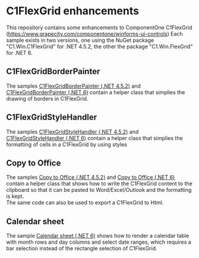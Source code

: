 # C1FlexGrid enhancements

This repository contains some enhancements to ComponentOne C1FlexGrid (https://www.grapecity.com/componentone/winforms-ui-controls)
Each sample exists in two versions, one using the NuGet package "C1.Win.C1FlexGrid" for .NET 4.5.2, the other the package "C1.Win.FlexGrid" for .NET 6.

## C1FlexGridBorderPainter
The samples [C1FlexGridBorderPainter (.NET 4.5.2)](/C1FlexGrid452BorderPainter) and [C1FlexGridBorderPainter (.NET 6)](/C1FlexGrid6BorderPainter) contain a helper class that simplies the drawing of borders in C1FlexGrid.

## C1FlexGridStyleHandler
The samples [C1FlexGridStyleHandler (.NET 4.5.2)](/C1FlexGrid452StyleHandler) and [C1FlexGridStyleHandler (.NET 6)](/C1FlexGrid6StyleHandler) contain a helper class that simplies the formatting of cells in a C1FlexGrid 
by using styles


## Copy to Office
The samples [Copy to Office (.NET 4.5.2)](/C1FlexGrid452CopyOffice) and [Copy to Office (.NET 6)](/C1FlexGrid6CopyOffice) contain a helper class that shows how to write the C1FlexGrid 
content to the clipboard so that it can be pasted to Word/Excel/Outlook and the formatting is kept.  
The same code can also be used to export a C1FlexGrid to Html.

## Calendar sheet
The sample [Calendar sheet (.NET 6)](/C1FlexGrid6CalendarSheet) shows how to render a calendar table with month rows and day columns
and select date ranges, which requires a bar selection instead of the rectangle selection of C1FlexGrid.
